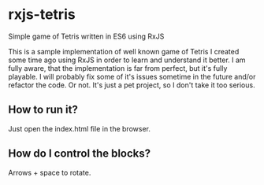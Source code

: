 # rxjs-tetris
Simple game of Tetris written in ES6 using RxJS

This is a sample implementation of well known game of Tetris I created some time ago using RxJS in order to learn 
and understand it better.
I am fully aware, that the implementation is far from perfect, but it's fully playable. I will probably fix some of
it's issues sometime in the future and/or refactor the code. Or not. It's just a pet project, so I don't take it too serious.

## How to run it?
Just open the index.html file in the browser.

## How do I control the blocks?
Arrows + space to rotate.
